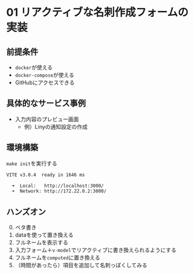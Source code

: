 # 01 リアクティブな名刺作成フォームの実装

## 前提条件

- `docker`が使える
- `docker-compose`が使える
- GitHubにアクセスできる

## 具体的なサービス事例

- 入力内容のプレビュー画面
    - 例）Linyの通知設定の作成

## 環境構築
`make init`を実行する
```bash
VITE v3.0.4  ready in 1646 ms

  ➜  Local:   http://localhost:3000/
  ➜  Network: http://172.22.0.2:3000/
```

## ハンズオン

0. ベタ書き
1. dataを使って置き換える
2. フルネームを表示する
3. 入力フォーム＋`v-model`でリアクティブに書き換えられるようにする
4. フルネームを`computed`に置き換える
5. （時間があったら）項目を追加して名刺っぽくしてみる
